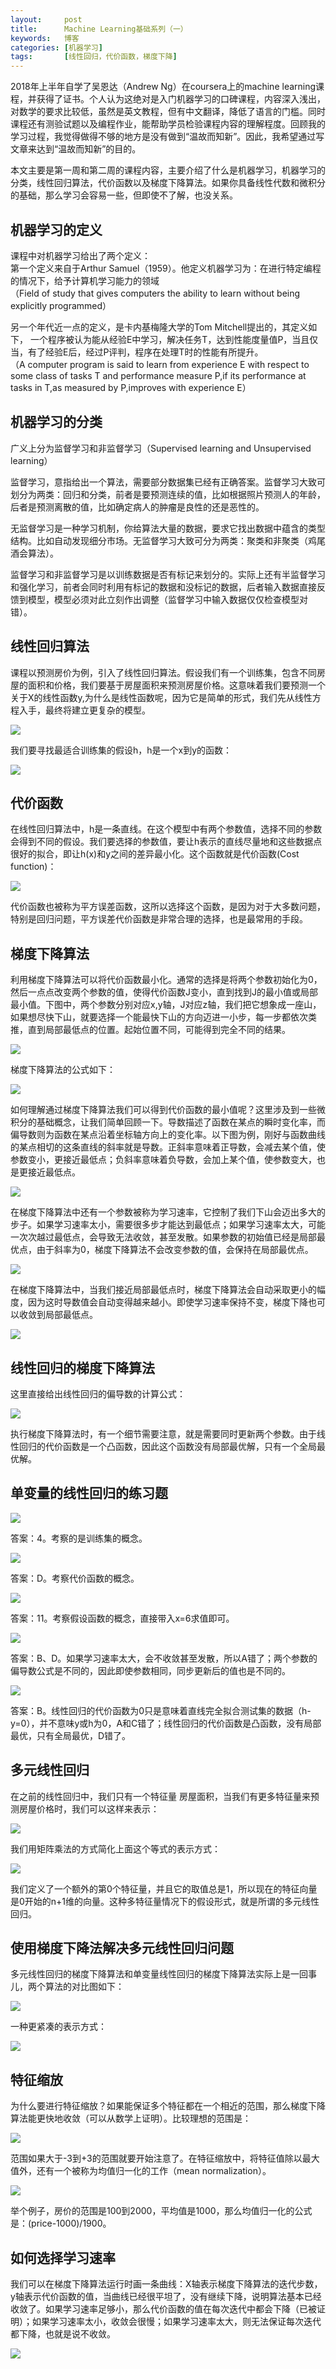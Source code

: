```yaml
---
layout:     post
title:      Machine Learning基础系列（一）
keywords:   博客
categories: [机器学习]
tags:	    [线性回归，代价函数，梯度下降]
---
```


2018年上半年自学了吴恩达（Andrew Ng）在coursera上的machine learning课程，并获得了证书。个人认为这绝对是入门机器学习的口碑课程，内容深入浅出，对数学的要求比较低，虽然是英文教程，但有中文翻译，降低了语言的门槛。同时课程还有测验试题以及编程作业，能帮助学员检验课程内容的理解程度。回顾我的学习过程，我觉得做得不够的地方是没有做到“温故而知新”。因此，我希望通过写文章来达到“温故而知新”的目的。   

本文主要是第一周和第二周的课程内容，主要介绍了什么是机器学习，机器学习的分类，线性回归算法，代价函数以及梯度下降算法。如果你具备线性代数和微积分的基础，那么学习会容易一些，但即使不了解，也没关系。

## 机器学习的定义    

课程中对机器学习给出了两个定义：     
第一个定义来自于Arthur Samuel（1959）。他定义机器学习为：在进行特定编程的情况下，给予计算机学习能力的领域   
（Field of study that gives computers the ability to learn without being explicitly programmed）    

另一个年代近一点的定义，是卡内基梅隆大学的Tom Mitchell提出的，其定义如下， 一个程序被认为能从经验E中学习，解决任务T，达到性能度量值P，当且仅当，有了经验E后，经过P评判，程序在处理T时的性能有所提升。   
（A computer program is said to learn from experience E with respect to some class of tasks T and performance measure P,if its performance at tasks in T,as measured by P,improves with experience E）     

## 机器学习的分类    

广义上分为监督学习和非监督学习（Supervised learning and Unsupervised learning）    

监督学习，意指给出一个算法，需要部分数据集已经有正确答案。监督学习大致可划分为两类：回归和分类，前者是要预测连续的值，比如根据照片预测人的年龄，后者是预测离散的值，比如确定病人的肿瘤是良性的还是恶性的。     

无监督学习是一种学习机制，你给算法大量的数据，要求它找出数据中蕴含的类型结构。比如自动发现细分市场。无监督学习大致可分为两类：聚类和非聚类（鸡尾酒会算法）。
  
监督学习和非监督学习是以训练数据是否有标记来划分的。实际上还有半监督学习和强化学习，前者会同时利用有标记的数据和没标记的数据，后者输入数据直接反馈到模型，模型必须对此立刻作出调整（监督学习中输入数据仅仅检查模型对错）。

## 线性回归算法 
 
课程以预测房价为例，引入了线性回归算法。假设我们有一个训练集，包含不同房屋的面积和价格，我们要基于房屋面积来预测房屋价格。这意味着我们要预测一个关于X的线性函数y,为什么是线性函数呢，因为它是简单的形式，我们先从线性方程入手，最终将建立更复杂的模型。   

  ![](/images/images_2018/week1_0.png)   

我们要寻找最适合训练集的假设h，h是一个x到y的函数：  

  ![](/images/images_2018/week1_1.png)     
  
## 代价函数    

在线性回归算法中，h是一条直线。在这个模型中有两个参数值，选择不同的参数会得到不同的假设。我们要选择的参数值，要让h表示的直线尽量地和这些数据点很好的拟合，即让h(x)和y之间的差异最小化。这个函数就是代价函数(Cost function)：   

  ![](/images/images_2018/week1_2.png)   

代价函数也被称为平方误差函数，这所以选择这个函数，是因为对于大多数问题，特别是回归问题，平方误差代价函数是非常合理的选择，也是最常用的手段。   

## 梯度下降算法   

利用梯度下降算法可以将代价函数最小化。通常的选择是将两个参数初始化为0，然后一点点改变两个参数的值，使得代价函数J变小，直到找到J的最小值或局部最小值。下图中，两个参数分别对应x,y轴，J对应z轴，我们把它想象成一座山，如果想尽快下山，就要选择一个能最快下山的方向迈进一小步，每一步都依次类推，直到局部最低点的位置。起始位置不同，可能得到完全不同的结果。

  ![](/images/images_2018/week1_3.jpg)     

梯度下降算法的公式如下：      

  ![](/images/images_2018/week1_4.png)      

如何理解通过梯度下降算法我们可以得到代价函数的最小值呢？这里涉及到一些微积分的基础概念，让我们简单回顾一下。导数描述了函数在某点的瞬时变化率，而偏导数则为函数在某点沿着坐标轴方向上的变化率。以下图为例，刚好与函数曲线的某点相切的这条直线的斜率就是导数。正斜率意味着正导数，会减去某个值，使参数变小，更接近最低点；负斜率意味着负导数，会加上某个值，使参数变大，也是更接近最低点。    

  ![](/images/images_2018/week1_5.png)       

在梯度下降算法中还有一个参数被称为学习速率，它控制了我们下山会迈出多大的步子。如果学习速率太小，需要很多步才能达到最低点；如果学习速率太大，可能一次次越过最低点，会导致无法收敛，甚至发散。如果参数的初始值已经是局部最优点，由于斜率为0，梯度下降算法不会改变参数的值，会保持在局部最优点。    
  
  ![](/images/images_2018/week1_6.png)       

在梯度下降算法中，当我们接近局部最低点时，梯度下降算法会自动采取更小的幅度，因为这时导数值会自动变得越来越小。即使学习速率保持不变，梯度下降也可以收敛到局部最低点。
   
  ![](/images/images_2018/week1_7.png)       

## 线性回归的梯度下降算法  

这里直接给出线性回归的偏导数的计算公式：       

  ![](/images/images_2018/week1_8.png)      

执行梯度下降算法时，有一个细节需要注意，就是需要同时更新两个参数。由于线性回归的代价函数是一个凸函数，因此这个函数没有局部最优解，只有一个全局最优解。       

## 单变量的线性回归的练习题    


 ![](/images/images_2018/week1_11.png)       

答案：4。考察的是训练集的概念。   

   

 ![](/images/images_2018/week1_12.jpg)  

答案：D。考察代价函数的概念。   

 

 ![](/images/images_2018/week1_13.png)   

答案：11。考察假设函数的概念，直接带入x=6求值即可。   

   

 ![](/images/images_2018/week1_14.png)     

答案：B、D。如果学习速率太大，会不收敛甚至发散，所以A错了；两个参数的偏导数公式是不同的，因此即使参数相同，同步更新后的值也是不同的。

 

 ![](/images/images_2018/week1_15.png)      

答案：B。线性回归的代价函数为0只是意味着直线完全拟合测试集的数据（h-y=0），并不意味y或h为0，A和C错了；线性回归的代价函数是凸函数，没有局部最优，只有全局最优，D错了。      


## 多元线性回归  

在之前的线性回归中，我们只有一个特征量 房屋面积，当我们有更多特征量来预测房屋价格时，我们可以这样来表示：

   ![](/images/images_2018/week2_1.png)    

我们用矩阵乘法的方式简化上面这个等式的表示方式：  

   ![](/images/images_2018/week2_2.png)   

我们定义了一个额外的第0个特征量，并且它的取值总是1，所以现在的特征向量是0开始的n+1维的向量。这种多特征量情况下的假设形式，就是所谓的多元线性回归。    

## 使用梯度下降法解决多元线性回归问题    

多元线性回归的梯度下降算法和单变量线性回归的梯度下降算法实际上是一回事儿，两个算法的对比图如下：         

  ![](/images/images_2018/week2_3.png)             

一种更紧凑的表示方式：        

  ![](/images/images_2018/week2_4.png)      

## 特征缩放      

为什么要进行特征缩放？如果能保证多个特征都在一个相近的范围，那么梯度下降算法能更快地收敛（可以从数学上证明）。比较理想的范围是：     

 ![](/images/images_2018/week2_5.png)         

范围如果大于-3到+3的范围就要开始注意了。在特征缩放中，将特征值除以最大值外，还有一个被称为均值归一化的工作（mean normalization）。   

 ![](/images/images_2018/week2_6.png)      

举个例子，房价的范围是100到2000，平均值是1000，那么均值归一化的公式是：(price-1000)/1900。     

## 如何选择学习速率      

我们可以在梯度下降算法运行时画一条曲线：X轴表示梯度下降算法的迭代步数，y轴表示代价函数的值，当曲线已经很平坦了，没有继续下降，说明算法基本已经收敛了。如果学习速率足够小，那么代价函数的值在每次迭代中都会下降（已被证明）；如果学习速率太小，收敛会很慢；如果学习速率太大，则无法保证每次迭代都下降，也就是说不收敛。   

 ![](/images/images_2018/week2_7.png)      

       


 

